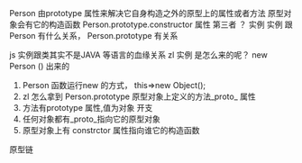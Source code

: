 Person 由prototype 属性来解决它自身构造之外的原型上的属性或者方法
原型对象会有它的构造函数 Person.prototype.constructor 属性
第三者 ？  实例 
实例 跟Person 有什么关系， Person.prototype 有关系


js 实例跟类其实不是JAVA 等语言的血缘关系
zl 实例 是怎么来的呢？
new Person () 出来的
1. Person 函数运行new 的方式， this=>new Object();
2. zl 怎么拿到 Person.prototype 原型对象上定义的方法_proto_ 属性
3. 方法有prototype 属性,值为对象 开支
4. 任何对象都有_proto_指向它的原型对象
5. 原型对象上有 constrctor 属性指向谁它的构造函数


原型链 
